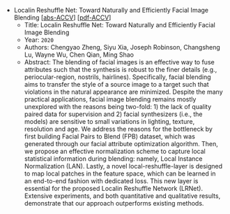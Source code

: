 * Localin Reshuffle Net: Toward Naturally and Efficiently Facial Image Blending
    [[abs-ACCV](https://openaccess.thecvf.com/content/ACCV2020/html/Zheng_Localin_Reshuffle_Net_Toward_Naturally_and_Efficiently_Facial_Image_Blending_ACCV_2020_paper.html)]
    [[pdf-ACCV](https://openaccess.thecvf.com/content/ACCV2020/papers/Zheng_Localin_Reshuffle_Net_Toward_Naturally_and_Efficiently_Facial_Image_Blending_ACCV_2020_paper.pdf)]
    * Title: Localin Reshuffle Net: Toward Naturally and Efficiently Facial Image Blending
    * Year: `2020`
    * Authors: Chengyao Zheng, Siyu Xia, Joseph Robinson, Changsheng Lu, Wayne Wu, Chen Qian, Ming Shao
    * Abstract: The blending of facial images is an effective way to fuse attributes such that the synthesis is robust to the finer details (e.g., periocular-region, nostrils, hairlines). Specifically, facial blending aims to transfer the style of a source image to a target such that violations in the natural appearance are minimized. Despite the many practical applications, facial image blending remains mostly unexplored with the reasons being two-fold: 1) the lack of quality paired data for supervision and 2) facial synthesizers (i.e., the models) are sensitive to small variations in lighting, texture, resolution and age. We address the reasons for the bottleneck by first building Facial Pairs to Blend (FPB) dataset, which was generated through our facial attribute optimization algorithm. Then, we propose an effective normalization scheme to capture local statistical information during blending: namely, Local Instance Normalization (LAN). Lastly, a novel local-reshuffle-layer is designed to map local patches in the feature space, which can be learned in an end-to-end fashion with dedicated loss. This new layer is essential for the proposed Localin Reshuffle Network (LRNet). Extensive experiments, and both quantitative and qualitative results, demonstrate that our approach outperforms existing methods.
